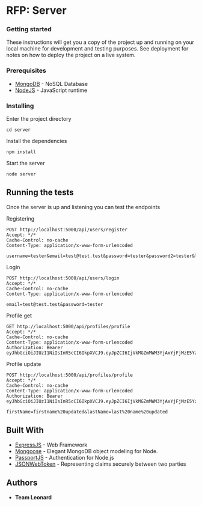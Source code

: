 # RFP: Server

### Getting started
These instructions will get you a copy of the project up and running on your local machine for development and testing purposes. See deployment for notes on how to deploy the project on a live system.

### Prerequisites
* [MongoDB](https://www.mongodb.com/) - NoSQL Database
* [NodeJS](https://nodejs.org/) - JavaScript runtime

### Installing
Enter the project directory
```
cd server
```
Install the dependencies
```
npm install
```
Start the server
```
node server
```

## Running the tests

Once the server is up and listening you can test the endpoints

Registering
```
POST http://localhost:5000/api/users/register
Accept: */*
Cache-Control: no-cache
Content-Type: application/x-www-form-urlencoded

username=tester&email=test@test.test&password=tester&password2=tester&language=en
```
Login
```
POST http://localhost:5000/api/users/login
Accept: */*
Cache-Control: no-cache
Content-Type: application/x-www-form-urlencoded

email=test@test.test&password=tester
```
Profile get
```
GET http://localhost:5000/api/profiles/profile
Accept: */*
Cache-Control: no-cache
Content-Type: application/x-www-form-urlencoded
Authorization: Bearer eyJhbGciOiJIUzI1NiIsInR5cCI6IkpXVCJ9.eyJpZCI6IjVkMGZmMWM3YjAxYjFjMzE5YzlmYWJlYyIsInVzZXJuYW1lIjoidGVzdGVyIiwiaWF0IjoxNTYxMzI2MTMxLCJleHAiOjE1OTI4ODMwNTd9.maNWu1xm56uQXZ5tYPQjtO3LqLuOpIXNeLiE3vRzuDI
```
Profile update
```
POST http://localhost:5000/api/profiles/profile
Accept: */*
Cache-Control: no-cache
Content-Type: application/x-www-form-urlencoded
Authorization: Bearer eyJhbGciOiJIUzI1NiIsInR5cCI6IkpXVCJ9.eyJpZCI6IjVkMGZmMWM3YjAxYjFjMzE5YzlmYWJlYyIsInVzZXJuYW1lIjoidGVzdGVyIiwiaWF0IjoxNTYxMzI2MTMxLCJleHAiOjE1OTI4ODMwNTd9.maNWu1xm56uQXZ5tYPQjtO3LqLuOpIXNeLiE3vRzuDI

firstName=firstname%20updated&lastName=last%20name%20updated
```


## Built With

* [ExpressJS](https://expressjs.com/) - Web Framework
* [Mongoose](https://mongoosejs.com/) - Elegant MongoDB object modeling for Node.
* [PassportJS](http://www.passportjs.org/) - Authentication for Node.js
* [JSONWebToken](https://jwt.io/) - Representing claims securely between two parties

## Authors

* **Team Leonard**
